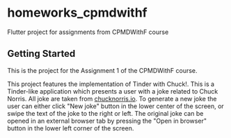 # homeworks_cpmdwithf

Flutter project for assignments from CPMDWithF course

## Getting Started

This is the project for the Assignment 1 of the CPMDWithF course.

This project features the implementation of Tinder with Chuck!. This is a Tinder-like application which presents a user with a joke related to Chuck Norris. All joke are taken from [chucknorris.io](https://chucknorris.io/). 
To generate a new joke the user can either click "New joke" button in the lower center of the screen, or swipe the text of the joke to the right or left. The original joke can be opened in an external browser tab by pressing the "Open in browser" button in the lower left corner of the screen.
